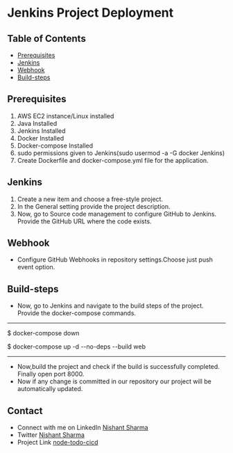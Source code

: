 # Jenkins Project Deployment

## Table of Contents
* [Prerequisites](#prerequisites)
* [Jenkins](#jenkins)
* [Webhook](#webhook)
* [Build-steps](#build-steps)

## Prerequisites

  1. AWS EC2 instance/Linux installed
  2. Java Installed
  3. Jenkins Installed
  4. Docker Installed
  5. Docker-compose Installed
  6. sudo permissions given to Jenkins(sudo usermod -a -G docker Jenkins)
  7. Create Dockerfile and docker-compose.yml file for the application.

## Jenkins

  1. Create a new item and choose a free-style project.
  2. In the General setting provide the project description.
  3. Now, go to Source code management to configure GitHub to Jenkins. Provide the GitHub URL where the code exists. 
   
## Webhook
  
 - Configure GitHub Webhooks in repository settings.Choose just push event option.

## Build-steps
  
 - Now, go to Jenkins and navigate to the build steps of the project. Provide the docker-compose commands.
________________________________

$ docker-compose down

$ docker-compose up -d --no-deps --build web
________________________________
 - Now,build the project and check if the build is successfully completed. Finally open port 8000.
 - Now if any change is committed in our repository our project will be automatically updated.


## Contact

- Connect with me on LinkedIn [Nishant Sharma](https://www.linkedin.com/in/nishant-sharma-03012000)
- Twitter [Nishant Sharma](https://twitter.com/_Nishant312)
- Project Link [node-todo-cicd](https://github.com/nishantsharma312/node-todo-cicd)

